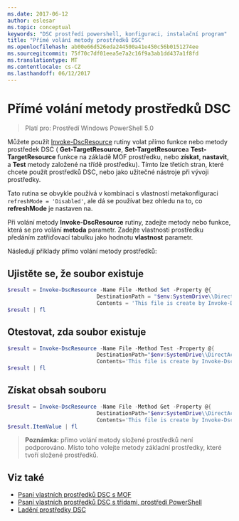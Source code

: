 ```yaml
---
ms.date: 2017-06-12
author: eslesar
ms.topic: conceptual
keywords: "DSC prostředí powershell, konfiguraci, instalační program"
title: "Přímé volání metody prostředků DSC"
ms.openlocfilehash: ab00e66d526eda244500a41e450c56b0151274ee
ms.sourcegitcommit: 75f70c7df01eea5e7a2c16f9a3ab1dd437a1f8fd
ms.translationtype: MT
ms.contentlocale: cs-CZ
ms.lasthandoff: 06/12/2017
---
```

# <a name="calling-dsc-resource-methods-directly"></a>Přímé volání metody prostředků DSC

>Platí pro: Prostředí Windows PowerShell 5.0

Můžete použít [Invoke-DscResource](https://technet.microsoft.com/en-us/library/mt517869.aspx) rutiny volat přímo funkce nebo metody prostředek DSC ( **Get-TargetResource**, **Set-TargetResource**a  **Test-TargetResource** funkce na základě MOF prostředku, nebo **získat**, **nastavit**, a **Test** metody založené na třídě prostředku). Tímto lze třetích stran, které chcete použít prostředků DSC, nebo jako užitečné nástroje při vývoji prostředky. 

Tato rutina se obvykle používá v kombinaci s vlastností metakonfiguraci `refreshMode = 'Disabled'`, ale dá se používat bez ohledu na to, co **refreshMode** je nastaven na.

Při volání metody **Invoke-DscResource** rutiny, zadejte metody nebo funkce, která se pro volání **metoda** parametr. Zadejte vlastnosti prostředku předáním zatřiďovací tabulku jako hodnotu **vlastnost** parametr.

Následují příklady přímo volání metody prostředků:

## <a name="ensure-a-file-is-present"></a>Ujistěte se, že soubor existuje

```powershell
$result = Invoke-DscResource -Name File -Method Set -Property @{
                            DestinationPath = "$env:SystemDrive\\DirectAccess.txt";
                            Contents = 'This file is create by Invoke-DscResource'} -Verbose
$result | fl
```

## <a name="test-that-a-file-is-present"></a>Otestovat, zda soubor existuje

```powershell
$result = Invoke-DscResource -Name File -Method Test -Property @{
                            DestinationPath="$env:SystemDrive\\DirectAccess.txt";
                            Contents='This file is create by Invoke-DscResource'} -Verbose
$result | fl
```

## <a name="get-the-contents-of-file"></a>Získat obsah souboru

```powershell
$result = Invoke-DscResource -Name File -Method Get -Property @{
                            DestinationPath="$env:SystemDrive\\DirectAccess.txt";
                            Contents='This file is create by Invoke-DscResource'} -Verbose
$result.ItemValue | fl
```

>**Poznámka:** přímo volání metody složené prostředků není podporováno. Místo toho volejte metody základní prostředky, které tvoří složené prostředků.

## <a name="see-also"></a>Viz také
- [Psaní vlastních prostředků DSC s MOF](authoringResourceMOF.md) 
- [Psaní vlastních prostředků DSC s třídami, prostředí PowerShell](authoringResourceClass.md)
- [Ladění prostředky DSC](debugResource.md)

